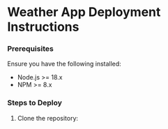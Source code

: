# Weather App Deployment Instructions

### Prerequisites
Ensure you have the following installed:
- Node.js >= 18.x
- NPM >= 8.x

### Steps to Deploy
1. Clone the repository: